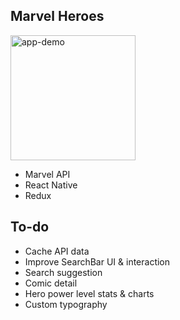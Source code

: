 ## Marvel Heroes 

<img src="https://media.giphy.com/media/piZ21wKSimF7hgRFRn/giphy.gif" alt="app-demo" width="200px"/>

* Marvel API
* React Native
* Redux

## To-do

* Cache API data
* Improve SearchBar UI & interaction
* Search suggestion
* Comic detail
* Hero power level stats & charts
* Custom typography